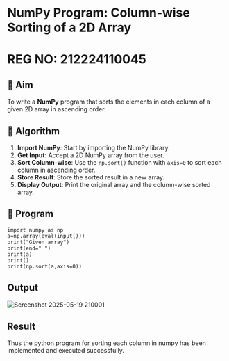 # NumPy Program: Column-wise Sorting of a 2D Array
# REG NO: 212224110045
## 🎯 Aim
To write a **NumPy** program that sorts the elements in each column of a given 2D array in ascending order.

## 🧠 Algorithm

1. **Import NumPy**: Start by importing the NumPy library.
2. **Get Input**: Accept a 2D NumPy array from the user.
3. **Sort Column-wise**: Use the `np.sort()` function with `axis=0` to sort each column in ascending order.
4. **Store Result**: Store the sorted result in a new array.
5. **Display Output**: Print the original array and the column-wise sorted array.

## 🧾 Program
```
import numpy as np
a=np.array(eval(input()))
print("Given array")
print(end=" ")
print(a)
print()
print(np.sort(a,axis=0))
```

## Output

![Screenshot 2025-05-19 210001](https://github.com/user-attachments/assets/4637e1eb-1ecf-4c37-bcf8-bf8e781242a7)

## Result

Thus the python program for sorting each column in numpy has been implemented and executed
successfully.
